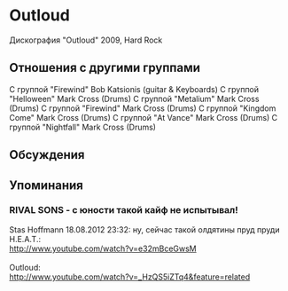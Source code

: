 # Outloud

Дискография
"Outloud" 2009, Hard Rock

## Отношения с другими группами

C группой "Firewind" Bob Katsionis (guitar & Keyboards)
C группой "Helloween" Mark Cross (Drums)
C группой "Metalium" Mark Cross (Drums)
C группой "Firewind" Mark Cross (Drums)
C группой "Kingdom Come" Mark Cross (Drums)
C группой "At Vance" Mark Cross (Drums)
C группой "Nightfall" Mark Cross (Drums)

## Обсуждения


## Упоминания

### RIVAL SONS - с юности такой кайф не испытывал!

Stas Hoffmann 18.08.2012 23:32:
ну, сейчас такой олдятины пруд пруди<BR>H.E.A.T.:<BR><A HREF="http://www.youtube.com/watch?v=e32mBceGwsM" TARGET="_blank">http://www.youtube.com/watch?v=e32mBceGwsM</A><BR><BR>Outloud:<BR><A HREF="http://www.youtube.com/watch?v=_HzQS5iZTq4&feature=related" TARGET="_blank">http://www.youtube.com/watch?v=_HzQS5iZTq4&feature=related</A>

